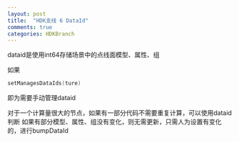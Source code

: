 ```yaml
---
layout: post
title:  "HDK支线 6 DataId"
comments: true
categories: HDKBranch
---
```


dataid是使用int64存储场景中的点线面模型、属性、组

如果
```cpp
setManagesDataIds(ture)
```
即为需要手动管理dataid

对于一个计算量很大的节点，如果有一部分代码不需要重复计算，可以使用dataid判断
如果有部分模型、属性、组没有变化，则无需更新，只需人为设置有变化的，进行bumpDataId